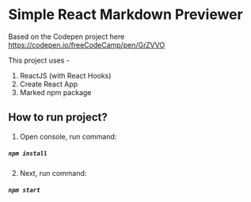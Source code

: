 # Simple React Markdown Previewer

Based on the Codepen project here https://codepen.io/freeCodeCamp/pen/GrZVVO

This project uses -

1. ReactJS (with React Hooks)
2. Create React App
3. Marked npm package

## How to run project?

1. Open console, run command:

##### `npm install`

2. Next, run command:

##### `npm start`
